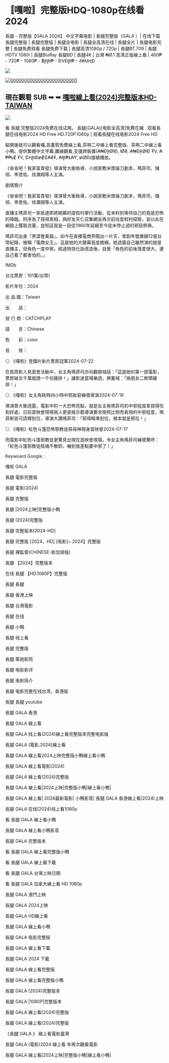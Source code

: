 # 〚嘎啦〛完整版HDQ-1080p在线看2024
<p dir="auto">長腿 - 完整版【GALA  2024】 中文字幕电影 | 長腿完整版（GALA  ）| 在线下载長腿完整版 | 長腿完整版 | 長腿全电影 | 長腿全高清在线 | 長腿全片 | 長腿电影完整 | 長腿免费观看 長腿免费下载 | 長腿高清1080p / 720p | 長腿BT.709 | 長腿HDTV 1080i | 長腿BluRay 長腿BD | 長腿4K | 台灣 ₦Ø.1 高清正版線上看 | 460₱ - 720₱ - 1080₱ - ฿ⱤⱤł₱ - ĐVĐⱤł₱ - 4₭ɄⱧĐ</p>
<p dir="auto"><img src="https://img.clipart-library.com/2/clip-animated-gif-emoticons/clip-animated-gif-emoticons-39.gif" />
<p dir="auto"><a href="https://watchflixs.com/zh/movie/1270769" rel="nofollow"><img src="https://media4.giphy.com/media/YYPTi62yhByNT0MUfQ/giphy.gif?cid=6c09b952q2ze0nfj8aetmqzhzvb17s7nwz5kzj8p4urpz43s&ep=v1_internal_gif_by_id&rid=giphy.gif&ct=g" alt="000000000000000000000000" secured-asset-link="" data-animated-image="" style="max-width: 100%;"></a></p>
<div class="markdown-heading" dir="auto"><h2 tabindex="-1" class="heading-element" dir="auto">現在觀看 SUB ➥ ➥ <a href="https://watchflixs.com/zh/movie/1270769" rel="nofollow">嘎啦線上看(2024)完整版本HD-TAIWAN</a></h2><a
<p dir="auto"><img src="https://img.taicike.com/m00/01/b3/c24273fd076375c054a222cfde0d2bf9.jpg" />
</p>
看 長腿 完整版2024免费在线试用。 長腿(GALA)[电影全高清]免費在線 . 观看長腿在线电影2024 HD Free HD.720P.1080p | 观看長腿在线电影2024 Free HD
</p>
點開後就可以觀看囉,高畫質免費線上看,茶啊二中線上看完整版、茶啊二中線上看小鴨。提供繁體中文字幕,離線觀看,支援跨裝置(₳₦ĐⱤØłĐ, łØ₴, ₳₦ĐⱤØłĐ ₮V, ₳₱₱ⱠɆ ₮V, ₵ⱧⱤØ₥Ɇ₵₳₴₮, ₳łⱤ₱Ⱡ₳Ɏ, ₥ØĐ)接續播放。
</p>
《省省吧！我家富貴發》導演曾大衡執導，小說家敷米漿操刀劇本，瑪菲司、儲旭、李恩佑、徐灝翔等人主演。
</p>
劇情簡介</p>
《省省吧！我家富貴發》導演曾大衡執導，小說家敷米漿操刀劇本，瑪菲司、儲旭、李恩佑、徐灝翔等人主演。
</p>
直播主瑪菲司一家抵達即將開幕的度假村舉行活動，從未料到等待自己的竟是恐怖的降臨。阿序為了探得真相，與好友天仁召集網友再次前往度假村探險，並以此在網路上獲取流量，豈知這竟是一段從1960年延續至今從未停止過的邪惡祭典。
</p>
瑪菲司出身「黑澀會美眉」，如今在直播電商界闖出一片天，曾創年營業額12億台幣紀錄，被稱「電商女王」，這是她的大銀幕首度擔綱，她透露自己雖然演的就是直播主，但角色一度中邪，經過特效化妝改造後，自覺「角色的前後落差很大，連自己看了都害怕的。」
</p>
IMDb</p>
台北票房：101萬(台幣)</p>
影片年份：2024</p>
出  品  國：Taiwan</p>
出　　品：</p>
發  行  商：CATCHPLAY</p>
語　　言：Chinese</p>
色　　彩：color</p>
音　　效：</p>
</p>
◎ 《嘎啦》登國片新片票房冠軍2024-07-22</p>
在首周影人見面會活動中，女主角瑪菲司亦向觀眾喊話：「這是她的第一部電影，票房破五千萬就請一千份雞排！」讓影迷當場樂透，興奮喊：「揪朋友二刷領雞排！」
</p>
◎ 《嘎啦》女主角耗時四小時中邪妝容嚇壞導演2024-07-19</p>
導演曾大衡透露，電影中的一大恐怖亮點，就是女主角瑪菲司的中邪程度拿捏得恰到好處，日前首映會現場兩人更直接示範導演要求按照比例而表現的中邪程度，瑪菲斯皆可詮釋到位，導演大讚瑪菲司：「邪得精準到位，根本就是邪后！」
</p>
◎ 《嘎啦》紅色斗篷恐怖邪教徒與母神現身首映會2024-07-17</p>
而電影中紅色斗篷邪教徒更驚見出現在首映會現場，令女主角瑪菲司嚇壞驚呼：「紅色斗篷邪教徒陰魂不散耶，嚇到我差點要中邪了！」
</p>
Keywoard Google :</p>
嘎啦 GALA</p>
長腿 電影完整版</p>
長腿 電影(2024)</p>
長腿 完整版</p>
長腿 |2024上映|完整版小鴨</p>
長腿 (2024)完整版</p>
長腿 完整版本[2024-HD]</p>
長腿 完整版 [2024，HD] [电影]~ 2024】完整版</p>
長腿 裸監督(CHINESE-新加坡版)</p>
長腿 【2024】完整版本</p>
在线 長腿 【HD.1080P】完整版</p>
長腿 長腿</p>
長腿 香港上映</p>
長腿 台灣電影</p>
長腿 在线</p>
長腿 小鴨</p>
長腿 线上看</p>
長腿 完整版</p>
長腿 策驰影院</p>
長腿 电影影评</p>
長腿 电影简介</p>
長腿 电影完整在线台湾，香港版</p>
長腿 長腿 youtube</p>
長腿 GALA  香港</p>
長腿 GALA  線上看</p>
長腿 GALA  线上看(2024)線上看完整版本完整电影版</p>
長腿 GALA  (電影,2024)線上看</p>
長腿 GALA  線上看2024上映完整版小鴨線上看小鴨</p>
長腿 GALA  線上看電影(2024)</p>
長腿 GALA  線上看(2024)完整版</p>
長腿 GALA  線上看|2024上映|完整版小鴨|線上看小鴨|</p>
長腿 GALA  線上看| 2024最新電影| 小鴨影音|
長腿 GALA  香港線上看(2024)上映</p></p>
長腿 GALA  在线(2024)线上看1080p</p>
看 長腿 GALA  線上看小鴨</p>
長腿 GALA  線上看小鴨影音</p>
長腿 GALA  完整版本</p>
看 長腿 GALA  線上看完整版小鴨</p>
看 長腿 GALA  線上看下載</p>
看 長腿 GALA  台灣上映日期</p>
看 長腿 GALA  加拿大線上看 HD 1080p</p>
長腿 GALA  澳門上映</p>
長腿 GALA  2024上映</p>
長腿 GALA  HD線上看</p>
長腿 GALA  線上看小鴨</p>
長腿 GALA  电影完整版</p>
長腿 GALA  線上看下載</p>
長腿 GALA  2024 下載</p>
長腿 GALA  線上看完整版</p>
長腿 GALA  線上看完整版小鴨</p>
長腿 GALA  (2024)完整版本</p>
長腿 GALA  |1080P|完整版本</p>
長腿 GALA  線上看(2024)完整版</p>
長腿 GALA  線上看(2024)完整版</p>
《長腿 GALA  》 線上看電影臺灣</p>
長腿 GALA  (電影)2024 線上看 年再次觀看電影</p>
長腿 GALA  線上看|2024上映|完整版小鴨|線上看小鴨|</p>
